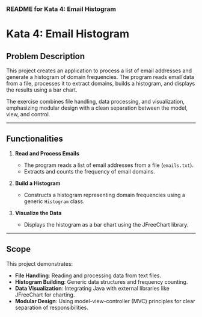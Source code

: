 ### README for Kata 4: Email Histogram

# Kata 4: Email Histogram

## Problem Description

This project creates an application to process a list of email addresses and generate a histogram of domain frequencies. The program reads email data from a file, processes it to extract domains, builds a histogram, and displays the results using a bar chart.

The exercise combines file handling, data processing, and visualization, emphasizing modular design with a clean separation between the model, view, and control.

---

## Functionalities

1. **Read and Process Emails**  
   - The program reads a list of email addresses from a file (`emails.txt`).
   - Extracts and counts the frequency of email domains.

2. **Build a Histogram**  
   - Constructs a histogram representing domain frequencies using a generic `Histogram` class.

3. **Visualize the Data**  
   - Displays the histogram as a bar chart using the JFreeChart library.

---

## Scope

This project demonstrates:
- **File Handling**: Reading and processing data from text files.
- **Histogram Building**: Generic data structures and frequency counting.
- **Data Visualization**: Integrating Java with external libraries like JFreeChart for charting.
- **Modular Design**: Using model-view-controller (MVC) principles for clear separation of responsibilities.

